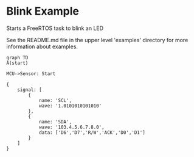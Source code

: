 # Blink Example

Starts a FreeRTOS task to blink an LED

See the README.md file in the upper level 'examples' directory for more information about examples.

```mermaid
graph TD
A(start)
```

```sequence {theme="hand"}
MCU->Sensor: Start

```

```wavedrom
{
    signal: [
        {
            name: 'SCL',
            wave: '1.0101010101010'
        },
        {
            name: 'SDA',
            wave: '103.4.5.6.7.8.0',
            data: ['D6','D7','R/W','ACK','D0','D1']
        }
    ] 
}
```